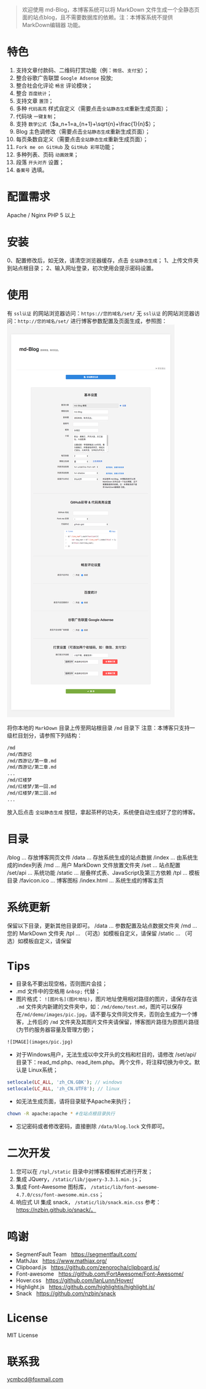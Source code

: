 > 欢迎使用 md-Blog，本博客系统可以将 MarkDown 文件生成一个全静态页面的站点blog，且不需要数据库的依赖。注：本博客系统不提供 MarkDown编辑器 功能。

# 特色

1. 支持文章付款码、二维码打赏功能（例：`微信`、`支付宝`）；
2. 整合谷歌广告联盟 `Google Adsense` 投放;
3. 整合社会化评论 `畅言` 评论模块；
4. 整合 `百度统计`；
5. 支持文章 `置顶`；
6. 多种 `代码高亮` 样式自定义（需要点击`全站静态生成`重新生成页面）；
7. 代码块 `一键复制`；
8. 支持 `数学公式`（$a_n+1=a_{n+1}+\sqrt{n}+\frac{1}{n}$）；
9. Blog 主色调修改（需要点击`全站静态生成`重新生成页面）；
10. 每页条数自定义（需要点击`全站静态生成`重新生成页面）；
11. `Fork me on GitHub` 及 `GitHub 彩带`功能；
12. 多种列表、页码 `动画效果`；
13. 段落 `开头对齐` 设置；
14. `备案号` 选填。

# 配置需求

Apache / Nginx
PHP 5 以上

# 安装

0、配置修改后，如无效，请清空浏览器缓存，点击 `全站静态生成`；
1、上传文件夹到站点根目录；
2、输入网址登录，初次使用会提示密码设置。

# 使用

有 `ssl认证` 的网站浏览器访问：`https://您的域名/set/`
无 `ssl认证` 的网站浏览器访问：`http://您的域名/set/`
进行博客参数配置及页面生成，参照图：
![IMAGE](resources/0.jpg)

将你本地的 `MarkDown` 目录上传至网站根目录 `/md` 目录下
注意：本博客只支持一级栏目划分，请参照下列结构：

```html
/md
/md/西游记
/md/西游记/第一章.md
/md/西游记/第二章.md
...
/md/红楼梦
/md/红楼梦/第一回.md
/md/红楼梦/第二回.md
...
```
放入后点击 `全站静态生成` 按钮，拿起茶杯的功夫，系统便自动生成好了您的博客。

# 目录

/blog ... 存放博客网页文件
/data ... 存放系统生成的站点数据
/index ... 由系统生成的index列表
/md ... 用户 MarkDown 文件放置文件夹
/set ... 站点配置
/set/api ... 系统功能
/static ... 层叠样式表、JavaScript及第三方依赖
/tpl ... 模板目录
/favicon.ico ... 博客图标
/index.html ... 系统生成的博客主页

# 系统更新

保留以下目录，更新其他目录即可。
/data ... 参数配置及站点数据文件夹
/md ... 您的 MarkDown 文件夹
/tpl ... （可选）如模板自定义，请保留
/static ... （可选）如模板自定义，请保留

# Tips

- 目录名不要出现空格，否则图片会挂；
- .md 文件中的空格用  `&nbsp;` 代替；
- 图片格式： `![图片名](图片地址)`，图片地址使用相对路径的图片，请保存在该 `.md` 文件夹内新建的文件夹中，如：`/md/demo/test.md`，图片可以保存在`/md/demo/images/pic.jpg`，请不要与文件同文件夹，否则会生成为一个博客，上传后的 `/md` 文件夹及其图片文件夹请保留，博客图片路径为原图片路径(为节约服务器容量及管理方便)；
```html
![IMAGE](images/pic.jpg)
```
- 对于Windows用户，无法生成以中文开头的文档和栏目的，请修改 /set/api/目录下：read_md.php、read_item.php。 两个文件，将注释切换为中文。默认是 Linux系统；
``` php
setlocale(LC_ALL, 'zh_CN.GBK'); // windows
setlocale(LC_ALL, 'zh_CN.UTF8'); // linux
```
- 如无法生成页面，请将目录赋予Apache来执行；
```bash
chown -R apache:apache * #在站点根目录执行
```
- 忘记密码或者修改密码，直接删除 `/data/blog.lock` 文件即可。

# 二次开发

1. 您可以在 `/tpl`,`/static` 目录中对博客模板样式进行开发；
2. 集成 JQuery，`/static/lib/jquery-3.3.1.min.js`；
3. 集成 Font-Awesome 图标库， `/static/lib/font-awesome-4.7.0/css/font-awesome.min.css`；
3. 响应式 UI 集成 snack， `/static/lib/snack.min.css` 参考：https://nzbin.github.io/snack/。

# 鸣谢

* SegmentFault Team &nbsp; https://segmentfault.com/
* MathJax &nbsp; https://www.mathjax.org/
* Clipboard.js &nbsp; https://github.com/zenorocha/clipboard.js/
* Font-awesome &nbsp; https://github.com/FortAwesome/Font-Awesome/
* Hover.css &nbsp; https://github.com/IanLunn/Hover/
* Highlight.js &nbsp; https://github.com/highlightjs/highlight.js/
* Snack &nbsp; https://github.com/nzbin/snack

# License
MIT License

# 联系我
ycmbcd@foxmail.com

